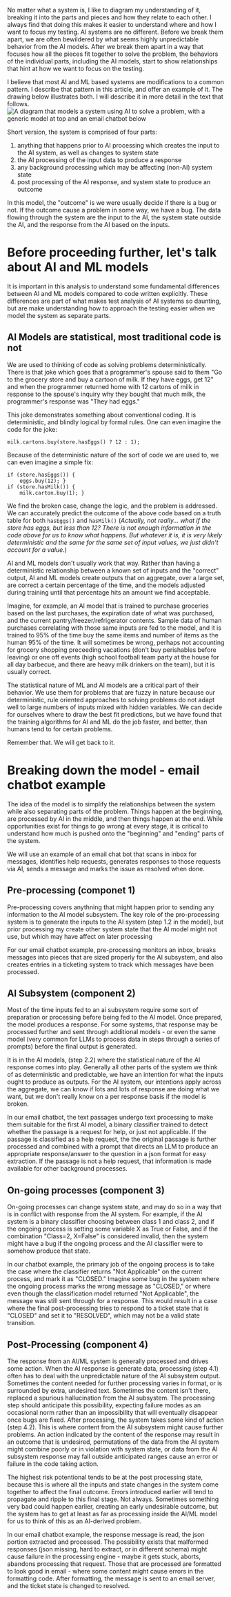 
No matter what a system is, I like to diagram my understanding of it, breaking it into
the parts and pieces and how they relate to each other. I always find that doing this
makes it easier to understand where and how I want to focus my testing. AI systems
are no different. Before we break them apart, we are often bewildered by what seems
highly unpredictable behavior from the AI models. After we break them apart in a way
that focuses how all the pieces fit together to solve the problem, the behaviors of
the individual parts, including the AI models, start to show relationships that hint
at how we want to focus on the testing.

I believe that most AI and ML based systems are modifications to a common pattern.
I describe that pattern in this article, and offer an example of it. The drawing below
illustrates both. I will describe it in more detail in the text that follows.
![A diagram that models a system using AI to solve a problem, with a generic model at top and an email chatbot below](/assets/AIsystemmodel_emailchatbotexample.png)

Short version, the system is comprised of four parts:
1. anything that happens prior to AI processing which creates the input to the AI system, as well as changes to system state
2. the AI processing of the input data to produce a response
3. any background processing which may be affecting (non-AI) system state
4. post processing of the AI response, and system state to produce an outcome

In this model, the "outcome" is we were usually decide if there is a bug
or not. If the outcome cause a problem in some way, we have a bug. The data
flowing through the system are the input to the AI, the system state outside the AI,
and the response from the AI based on the inputs.

Before proceeding further, let's talk about AI and ML models
==============================================
It is important in this analysis to understand some fundamental
differences between AI and ML models compared to code written explicitly.
These differences are part of what makes test analysis of AI systems so daunting,
but are make understanding how to approach the testing easier when we model
the system as separate parts.

AI Models are statistical, most traditional code is not
----------------------------------------------
We are used to thinking of code as solving problems deterministically. There is that joke which goes
that a programmer's spouse said to them "Go to the grocery store and buy a cartoon of milk. If they
have eggs, get 12" and when the programmer returned home with 12 cartons of milk in response to the
spouse's inquiry why they bought that much milk, the programmer's response was "They had eggs."

This joke demonstrates something about conventional coding. It is deterministic, and blindly
logical by formal rules. One can even imagine the code for the joke:
```
milk.cartons.buy(store.hasEggs() ? 12 : 1);
```

Because of the deterministic nature of the sort of code we are used to, we can even imagine
a simple fix:
```
if (store.hasEggs()) {
    eggs.buy(12); }
if (store.hasMilk()) {
    milk.carton.buy(1); }
```

We find the broken case, change the logic, and the problem is addressed. We can accurately
predict the outcome of the above code based on a truth table for both `hasEggs()` and `hasMilk()`
(_Actually, not really... what if the store has eggs, but less than 12? There is not enough information
in the code above for us to know what happens. But whatever it is, it is very likely deterministic and
the same for the same set of input values, we just didn't account for a value._)

AI and ML models don't usually work that way. Rather than having a deterministic relationship between
a known set of inputs and the "correct" output, AI and ML models create outputs that on aggregate, over a large
set, are correct a certain percentage of the time, and the models adjusted during training until that percentage
hits an amount we find acceptable.

Imagine, for example, an AI model that is trained to purchase groceries based on the last purchases,
the expiration date of what was purchased, and the current pantry/freezer/refrigerator contents. Sample data
of human purchases correlating with those same inputs are fed to the model, and it is trained to 95% of the time
buy the same items and number of items as the human 95% of the time. It will sometimes be wrong, perhaps not accounting
for grocery shopping preceeding vacations (don't buy perishables before leaving) or one off events (high school football
team party at the house for all day barbecue, and there are heavy milk drinkers on the team), but it is usually correct.

The statistical nature of ML and AI models are a critical part of their behavior. We use them for problems that
are fuzzy in nature because our deterministic, rule oriented approaches to solving problems do not adapt well
to large numbers of inputs mixed with hidden variables. We can decide for ourselves where to draw the best
fit predictions, but we have found that the training algorithms for AI and ML do the job faster, and better, than
humans tend to for certain problems.

Remember that. We will get back to it.

Breaking down the model - email chatbot example
======================================================
The idea of the model is to simplify the relationships between the system while
also separating parts of the problem. Things happen at the beginning, are
processed by AI in the middle, and then things happen at the end. While opportunities
exist for things to go wrong at every stage, it is critical to understand how
much is pushed onto the "beginning" and "ending" parts of the system.

We will use an example of an email chat bot that scans in inbox for messages,
identifies help requests, generates responses to those requests via AI, sends a
message and marks the issue as resolved when done.

Pre-processing (componet 1)
------------------------------------------------------
Pre-processing covers anythning that might happen prior to sending any
information to the AI model subsystem. The key role of the pro-processing
system is to generate the inputs to the AI system (step 1.2 in the model), but
prior processing my create other system state that the AI model might not use, but
which may have affect on later processing

For our email chatbot example, pre-processing monitors an inbox, breaks messages into
pieces that are sized properly for the AI subsystem, and also creates entries in a ticketing
system to track which messages have been processed.

AI Subsystem (component 2)
------------------------------------------------------
Most of the time inputs fed to an ai subsystem require some
sort of preparation or processing before being fed to the AI model. Once prepared,
the model produces a response. For some systems, that response may be processed further
and sent through additional models - or even the same model (very common for LLMs to
process data in steps through a series of prompts) before the final output is
generated.

It is in the AI models, (step 2.2) where the statistical nature of the AI
response comes into play. Generally all other parts of the system we think of
as deterministic and predictable, we have an intention for what the inputs ought to
produce as outputs. For the AI system, our intentions apply across the aggregate, we can
know if lots and lots of response are doing what we want, but we don't really know on a
per response basis if the model is broken.

In our email chatbot, the text passages undergo text processing to make them suitable
for the first AI model, a binary classifier trained to detect whether the passage is
a request for help, or just not applicable. If the passage is classified as a help request,
the the original passage is further processed and combined with a prompt that directs
an LLM to produce an appropriate response/answer to the question in a json format for easy extraction. If the passage is not a help
request, that information is made available for other background processes.

On-going processes (component 3)
------------------------------------------------------
On-going processes can change system state, and may do so in a way that is in conflict
with response from the AI system. For example, if the AI system is a binary classifier choosing
between class 1 and class 2, and if the ongoing process is setting some variable X as True or False, and
if the combination "Class=2, X=False" is considered invalid, then the system might have a bug
if the ongoing process and the AI classifier were to somehow produce that state.

In our chatbot example, the primary job of the ongoing process is to take the
case where the classifier returns "Not Applicable" on the current process, and mark
it as "CLOSED." Imagine some bug in the system where the ongoing process marks the wrong
message as "CLOSED," or where even though the classification model returned "Not Applicable",
the message was still sent through for a response. This would result in a case where
the final post-processing tries to respond to a ticket state that is "CLOSED" and set it to
"RESOLVED", which may not be a valid state transition.

Post-Processing (component 4)
------------------------------------------------------
The response from an AI/ML system is generally processed and
drives some action. When the AI response is generate data, processing (step 4.1) often has to deal with the unpredictable
nature of the AI subsystem output. Sometimes the content needed for further processing
varies in format, or is surrounded by extra, undesired text. Sometimes the content isn't
there, replaced a spurious hallucination from the AI subsystem. The processing step should anticipate
this possibility, expecting failure modes as an occasional norm rather than an impossibility
that will eventually disappear once bugs are fixed. After processing, the system takes some
kind of action (step 4.2). This is where content from the AI subsystem might cause further
problems. An action indicated by the content of the response may result in an outcome that is undesired,
permutations of the data from the AI system might combine poorly or in violation with system state, or data
from the AI subsystem response may fall outside anticipated ranges cause an error or failure
in the code taking action.

The highest risk potentional tends to be at the post processing state, because
this is where all the inputs and state changes in the system come together to affect
the final outcome. Errors introduced earlier will tend to propagate and ripple
to this final stage. Not always. Sometimes something very bad could happen
earlier, creating an early undesirable outcome, but the system has to get
at least as far as processing inside the AI/ML model for us to think of
this as an AI-derived problem.

In our email chatbot example, the response message is read, the json portion
extracted and processed. The possibility exists that malformed responses (json missing, hard to
extract, or in different schema) might cause failure in the processing engine - maybe
it gets stuck, aborts, abandons processing that request. Those that are processed
are formatted to look good in email - where some content might cause errors in the
formatting code. After formatting, the message is sent to an email server, and
the ticket state is changed to resolved.
